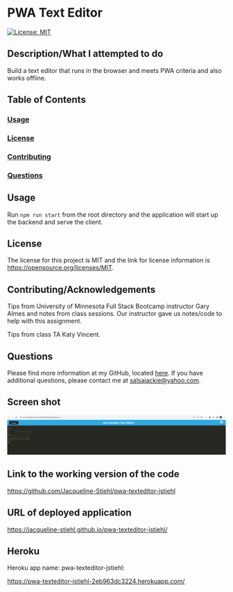 # PWA Text Editor

[![License: MIT](https://img.shields.io/badge/License-MIT-yellow.svg)](https://opensource.org/licenses/MIT/)

## Description/What I attempted to do

Build a text editor that runs in the browser and meets PWA criteria and also works offline.

## Table of Contents

### [Usage](#usage)

### [License](#license)

### [Contributing](#contributing)

### [Questions](#questions)

## Usage

Run `npm run start` from the root directory and the application will start up the backend and serve the client.

## License

The license for this project is MIT and the link for license information is https://opensource.org/licenses/MIT.

## Contributing/Acknowledgements

Tips from University of Minnesota Full Stack Bootcamp instructor Gary Almes and notes from class sessions. Our instructor gave us notes/code to help with this assignment.

Tips from class TA Katy Vincent.

## Questions

Please find more information at my GitHub, located [here](https://github.com/Jacqueline-Stiehl).
If you have additional questions, please contact me at salsajackie@yahoo.com.

## Screen shot

![Screen shot of PWA text editor homework assignment](./assets/images/Screenshot-pwa-texteditor.png)

## Link to the working version of the code

https://github.com/Jacqueline-Stiehl/pwa-texteditor-jstiehl

## URL of deployed application

https://jacqueline-stiehl.github.io/pwa-texteditor-jstiehl/

## Heroku

Heroku app name: pwa-texteditor-jstiehl:

https://pwa-texteditor-jstiehl-2eb963dc3224.herokuapp.com/
